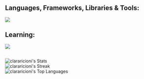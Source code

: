 ## Languages, Frameworks, Libraries & Tools:
<a href="https://skillicons.dev">
  <img src="https://skillicons.dev/icons?i=html,css,js,ts,react,aws,bootstrap,tailwind" />
</a>
<br>

## Learning:
<a href="https://skillicons.dev">
  <img src="https://skillicons.dev/icons?i=angular,java,mysql" />
</a>
<br><br>

![clararicioni's Stats](https://github-readme-stats.vercel.app/api?username=clararicioni&theme=tokyonight&show_icons=true&hide_border=true&count_private=true)<br>
![clararicioni's Streak](https://github-readme-streak-stats.herokuapp.com/?user=clararicioni&theme=tokyonight&hide_border=true)<br>
![clararicioni's Top Languages](https://github-readme-stats.vercel.app/api/top-langs/?username=clararicioni&theme=tokyonight&show_icons=true&hide_border=true&layout=compact)

<br>


